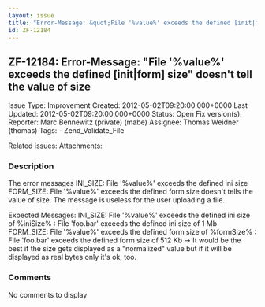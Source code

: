 ```yaml
---
layout: issue
title: "Error-Message: &quot;File '%value%' exceeds the defined [init|form] size&quot; doesn't tell the value of size"
id: ZF-12184
---
```


ZF-12184: Error-Message: "File '%value%' exceeds the defined [init|form] size" doesn't tell the value of size
-------------------------------------------------------------------------------------------------------------

 Issue Type: Improvement Created: 2012-05-02T09:20:00.000+0000 Last Updated: 2012-05-02T09:20:00.000+0000 Status: Open Fix version(s): 
 Reporter:  Marc Bennewitz (private) (mabe)  Assignee:  Thomas Weidner (thomas)  Tags: - Zend\_Validate\_File
 
 Related issues: 
 Attachments: 
### Description

The error messages INI\_SIZE: File '%value%' exceeds the defined ini size FORM\_SIZE: File '%value%' exceeds the defined form size doesn't tells the value of size. The message is useless for the user uploading a file.

Expected Messages: INI\_SIZE: File '%value%' exceeds the defined ini size of %iniSize% : File 'foo.bar' exceeds the defined ini size of 1 Mb FORM\_SIZE: File '%value%' exceeds the defined form size of %formSize% : File 'foo.bar' exceeds the defined form size of 512 Kb -> It would be the best if the size gets displayed as a "normalized" value but if it will be displayed as real bytes only it's ok, too.

 

 

### Comments

No comments to display